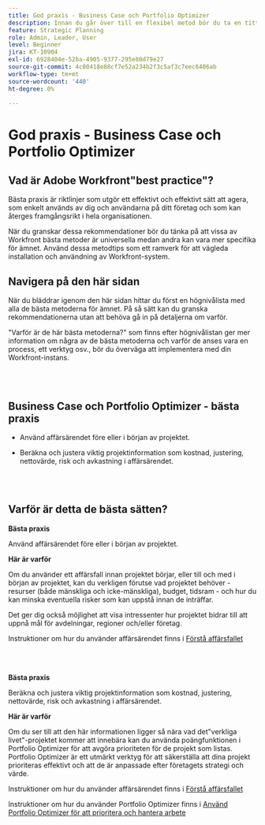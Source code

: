 ```yaml
---
title: God praxis - Business Case och Portfolio Optimizer
description: Innan du går över till en flexibel metod bör du ta en titt på några råd och frågor att ställa.
feature: Strategic Planning
role: Admin, Leader, User
level: Beginner
jira: KT-10904
exl-id: 6928404e-52ba-4905-9377-295e80d79e27
source-git-commit: 4c00418e88cf7e52a234b2f3c5af3c7eec6406ab
workflow-type: tm+mt
source-wordcount: '440'
ht-degree: 0%

---
```


# God praxis - Business Case och Portfolio Optimizer

## Vad är Adobe Workfront&quot;best practice&quot;?

Bästa praxis är riktlinjer som utgör ett effektivt och effektivt sätt att agera, som enkelt används av dig och användarna på ditt företag och som kan återges framgångsrikt i hela organisationen.

När du granskar dessa rekommendationer bör du tänka på att vissa av Workfront bästa metoder är universella medan andra kan vara mer specifika för ämnet. Använd dessa metodtips som ett ramverk för att vägleda installation och användning av Workfront-system.

## Navigera på den här sidan

När du bläddrar igenom den här sidan hittar du först en högnivålista med alla de bästa metoderna för ämnet. På så sätt kan du granska rekommendationerna utan att behöva gå in på detaljerna om varför.

&quot;Varför är de här bästa metoderna?&quot; som finns efter högnivålistan ger mer information om några av de bästa metoderna och varför de anses vara en process, ett verktyg osv., bör du överväga att implementera med din Workfront-instans.

</br>
</br>

## Business Case och Portfolio Optimizer - bästa praxis

* Använd affärsärendet före eller i början av projektet.

* Beräkna och justera viktig projektinformation som kostnad, justering, nettovärde, risk och avkastning i affärsärendet.

</br>
</br>

## Varför är detta de bästa sätten?

**Bästa praxis**

Använd affärsärendet före eller i början av projektet.

**Här är varför**

Om du använder ett affärsfall innan projektet börjar, eller till och med i början av projektet, kan du verkligen förutse vad projektet behöver - resurser (både mänskliga och icke-mänskliga), budget, tidsram - och hur du kan minska eventuella risker som kan uppstå innan de inträffar.

Det ger dig också möjlighet att visa intressenter hur projektet bidrar till att uppnå mål för avdelningar, regioner och/eller företag.

Instruktioner om hur du använder affärsärendet finns i [Förstå affärsfallet](https://experienceleague.adobe.com/docs/workfront-learn/tutorials-workfront/manage-work/portfolios/introduction-to-the-business-case.html)

</br>
</br>

**Bästa praxis**

Beräkna och justera viktig projektinformation som kostnad, justering, nettovärde, risk och avkastning i affärsärendet.

**Här är varför**

Om du ser till att den här informationen ligger så nära vad det&quot;verkliga livet&quot;-projektet kommer att innebära kan du använda poängfunktionen i Portfolio Optimizer för att avgöra prioriteten för de projekt som listas. Portfolio Optimizer är ett utmärkt verktyg för att säkerställa att dina projekt prioriteras effektivt och att de är anpassade efter företagets strategi och värde.

Instruktioner om hur du använder affärsärendet finns i [Förstå affärsfallet](https://experienceleague.adobe.com/docs/workfront-learn/tutorials-workfront/manage-work/portfolios/introduction-to-the-business-case.html)

Instruktioner om hur du använder Portfolio Optimizer finns i [Använd Portfolio Optimizer för att prioritera och hantera arbete](https://experienceleague.adobe.com/docs/workfront-learn/tutorials-workfront/manage-work/portfolios/prioritize-and-manage-work-with-portfolios.html)

